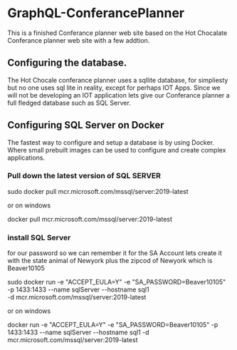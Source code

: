 # GraphQL-ConferancePlanner
This is a finished Conferance planner web site based on the Hot Chocalate Conferance planner web site with a few addtion.

## Configuring the database.
The Hot Chocale conferance planner uses a sqllite database, for simpliesty but no one uses sql lite in reality, except for perhaps IOT Apps. Since we will not be developing an IOT application lets give our Conferance planner a full fledged database such as SQL Server.

## Configuring SQL Server on Docker
The fastest way to configure and setup a database is by using Docker. Where small prebuilt images can be used to configure and create complex applications. 

### Pull down the latest version of SQL SERVER

sudo docker pull mcr.microsoft.com/mssql/server:2019-latest

or on windows

docker pull mcr.microsoft.com/mssql/server:2019-latest

### install SQL Server

for our password so we can remember it for the SA Account lets create it with the state animal of Newyork plus the zipcod of Newyork which is
Beaver10105

sudo docker run -e "ACCEPT_EULA=Y" -e "SA_PASSWORD=Beaver10105" \
   -p 1433:1433 --name sqlServer --hostname sql1 \
   -d mcr.microsoft.com/mssql/server:2019-latest
 
 or on windows
 
 docker run -e "ACCEPT_EULA=Y" -e "SA_PASSWORD=Beaver10105" -p 1433:1433 --name sqlServer --hostname sql1 -d mcr.microsoft.com/mssql/server:2019-latest
 
